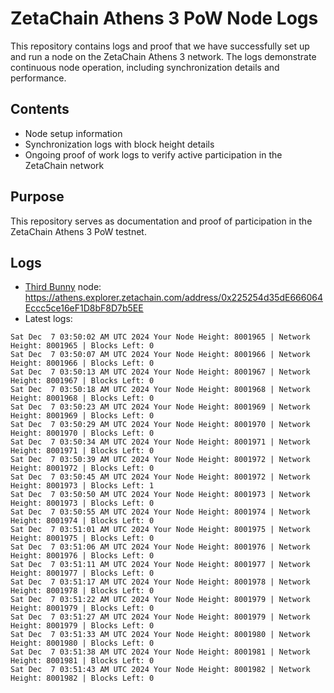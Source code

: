 # ZetaChain Athens 3 PoW Node Logs
This repository contains logs and proof that we have successfully set up and run a node on the ZetaChain Athens 3 network. The logs demonstrate continuous node operation, including synchronization details and performance.

## Contents
- Node setup information
- Synchronization logs with block height details
- Ongoing proof of work logs to verify active participation in the ZetaChain network

## Purpose
This repository serves as documentation and proof of participation in the ZetaChain Athens 3 PoW testnet.

## Logs

- [Third Bunny](https://thirdbunny.xyz/) node: https://athens.explorer.zetachain.com/address/0x225254d35dE666064Eccc5ce16eF1D8bF8D7b5EE
- Latest logs:
```
Sat Dec  7 03:50:02 AM UTC 2024 Your Node Height: 8001965 | Network Height: 8001965 | Blocks Left: 0
Sat Dec  7 03:50:07 AM UTC 2024 Your Node Height: 8001966 | Network Height: 8001966 | Blocks Left: 0
Sat Dec  7 03:50:13 AM UTC 2024 Your Node Height: 8001967 | Network Height: 8001967 | Blocks Left: 0
Sat Dec  7 03:50:18 AM UTC 2024 Your Node Height: 8001968 | Network Height: 8001968 | Blocks Left: 0
Sat Dec  7 03:50:23 AM UTC 2024 Your Node Height: 8001969 | Network Height: 8001969 | Blocks Left: 0
Sat Dec  7 03:50:29 AM UTC 2024 Your Node Height: 8001970 | Network Height: 8001970 | Blocks Left: 0
Sat Dec  7 03:50:34 AM UTC 2024 Your Node Height: 8001971 | Network Height: 8001971 | Blocks Left: 0
Sat Dec  7 03:50:39 AM UTC 2024 Your Node Height: 8001972 | Network Height: 8001972 | Blocks Left: 0
Sat Dec  7 03:50:45 AM UTC 2024 Your Node Height: 8001972 | Network Height: 8001973 | Blocks Left: 1
Sat Dec  7 03:50:50 AM UTC 2024 Your Node Height: 8001973 | Network Height: 8001973 | Blocks Left: 0
Sat Dec  7 03:50:55 AM UTC 2024 Your Node Height: 8001974 | Network Height: 8001974 | Blocks Left: 0
Sat Dec  7 03:51:01 AM UTC 2024 Your Node Height: 8001975 | Network Height: 8001975 | Blocks Left: 0
Sat Dec  7 03:51:06 AM UTC 2024 Your Node Height: 8001976 | Network Height: 8001976 | Blocks Left: 0
Sat Dec  7 03:51:11 AM UTC 2024 Your Node Height: 8001977 | Network Height: 8001977 | Blocks Left: 0
Sat Dec  7 03:51:17 AM UTC 2024 Your Node Height: 8001978 | Network Height: 8001978 | Blocks Left: 0
Sat Dec  7 03:51:22 AM UTC 2024 Your Node Height: 8001979 | Network Height: 8001979 | Blocks Left: 0
Sat Dec  7 03:51:27 AM UTC 2024 Your Node Height: 8001979 | Network Height: 8001979 | Blocks Left: 0
Sat Dec  7 03:51:33 AM UTC 2024 Your Node Height: 8001980 | Network Height: 8001980 | Blocks Left: 0
Sat Dec  7 03:51:38 AM UTC 2024 Your Node Height: 8001981 | Network Height: 8001981 | Blocks Left: 0
Sat Dec  7 03:51:43 AM UTC 2024 Your Node Height: 8001982 | Network Height: 8001982 | Blocks Left: 0
```
